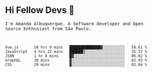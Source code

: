 # Hi Fellow Devs :wave:
   
<p>
  <samp>
    I'm Amanda Albuquerque. A Software developer and Open Source Enthusiast from São Paulo.
  </samp>

  
<!--   [![Twitter Follow](https://img.shields.io/twitter/follow/alalbux?style=social)](https://www.twitter.com/alalbux)
  [![Linkedin Badge](https://img.shields.io/badge/-alalbux-blue?style=flat-square&logo=Linkedin&logoColor=white&link=https://www.linkedin.com/in/alalbux/)](https://www.linkedin.com/in/alalbux/)
  [![Medium Badge](https://img.shields.io/badge/-alalbux-black?style=flat-square&logo=Medium&logoColor=white&link=https://medium.com/@alalbux)](https://medium.com/@alalbux) -->
</p>

  <br/>
  

<!--START_SECTION:waka-->
```text
Vue.js       10 hrs 6 mins   ██████████████▓░░░░░░░░░░   58.61 % 
JavaScript   4 hrs 22 mins   ██████▒░░░░░░░░░░░░░░░░░░   25.37 % 
JSON         1 hr 8 mins     █▓░░░░░░░░░░░░░░░░░░░░░░░   06.62 % 
GraphQL      30 mins         ▓░░░░░░░░░░░░░░░░░░░░░░░░   02.93 % 
CSS          29 mins         ▓░░░░░░░░░░░░░░░░░░░░░░░░   02.84 % 
```
<!--END_SECTION:waka-->

